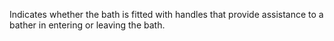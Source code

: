 Indicates whether the bath is fitted with handles that provide assistance to a bather in entering or leaving the bath.
